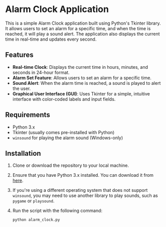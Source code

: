 # Alarm Clock Application

This is a simple Alarm Clock application built using Python's Tkinter library. It allows users to set an alarm for a specific time, and when the time is reached, it will play a sound alert. The application also displays the current time in real-time and updates every second.

## Features
- **Real-time Clock**: Displays the current time in hours, minutes, and seconds in 24-hour format.
- **Alarm Set Feature**: Allows users to set an alarm for a specific time.
- **Sound Alert**: When the alarm time is reached, a sound is played to alert the user.
- **Graphical User Interface (GUI)**: Uses Tkinter for a simple, intuitive interface with color-coded labels and input fields.

## Requirements
- Python 3.x
- Tkinter (usually comes pre-installed with Python)
- `winsound` for playing the alarm sound (Windows-only)

## Installation

1. Clone or download the repository to your local machine.
2. Ensure that you have Python 3.x installed. You can download it from [here](https://www.python.org/downloads/).
3. If you're using a different operating system that does not support `winsound`, you may need to use another library to play sounds, such as `pygame` or `playsound`.
4. Run the script with the following command:

   ```bash
   python alarm_clock.py
